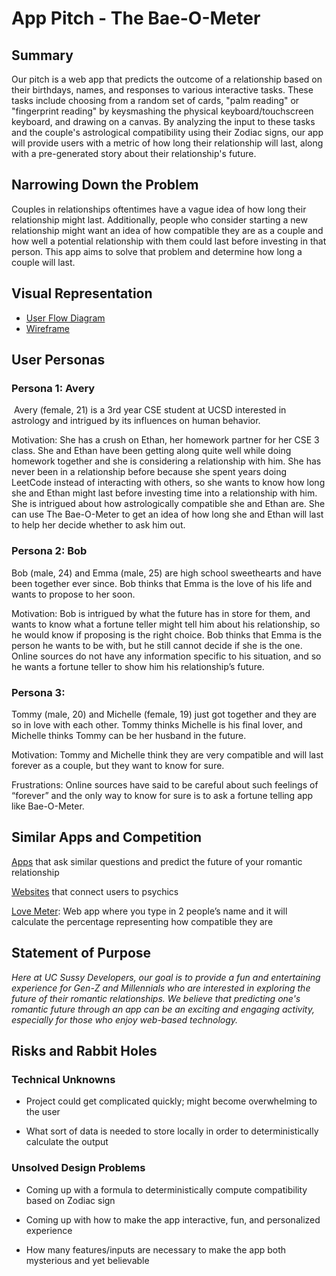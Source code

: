 # App Pitch - The Bae-O-Meter

## Summary

​Our pitch is a web app that predicts the outcome of a relationship based on their birthdays, names, and responses to various interactive tasks. These tasks include choosing from a random set of cards, "palm reading" or "fingerprint reading" by keysmashing the physical keyboard/touchscreen keyboard, and drawing on a canvas. By analyzing the input to these tasks and the couple's astrological compatibility using their Zodiac signs, our app will provide users with a metric of how long their relationship will last, along with a pre-generated story about their relationship's future. 
​
## Narrowing Down the Problem

Couples in relationships oftentimes have a vague idea of how long their relationship might last. Additionally, people who consider starting a new relationship might want an idea of how compatible they are as a couple and how well a potential relationship with them could last before investing in that person. This app aims to solve that problem and determine how long a couple will last.
​
## Visual Representation
- [User Flow Diagram](https://miro.com/app/board/uXjVMM-OV3Q=/)
- [Wireframe](https://www.figma.com/file/154BaUap6jR4GXbcH2lrZ6/Untitled?node-id=0-1&t=QxMFh5FbzmqFDHCS-0)
​​
## User Personas

### Persona 1​: Avery
​
Avery (female, 21) is a 3rd year CSE student at UCSD interested in astrology and intrigued by its influences on human behavior. 

Motivation: She has a crush on Ethan, her homework partner for her CSE 3 class. She and Ethan have been getting along quite well while doing homework together and she is considering a relationship with him. She has never been in a relationship before because she spent years doing LeetCode instead of interacting with others, so she wants to know how long she and Ethan might last before investing time into a relationship with him. She is intrigued about how astrologically compatible she and Ethan are. She can use The Bae-O-Meter to get an idea of how long she and Ethan will last to help her decide whether to ask him out.

### Persona 2: Bob

Bob (male, 24) and Emma (male, 25) are high school sweethearts and have been together ever since. Bob thinks that Emma is the love of his life and wants to propose to her soon. 

Motivation: Bob is intrigued by what the future has in store for them, and wants to know what a fortune teller might tell him about his relationship, so he would know if proposing is the right choice. Bob thinks that Emma is the person he wants to be with, but he still cannot decide if she is the one. Online sources do not have any information specific to his situation, and so he wants a fortune teller to show him his relationship’s future.
​
### Persona 3:

Tommy (male, 20) and Michelle (female, 19) just got together and they are so in love with each other. Tommy thinks Michelle is his final lover, and Michelle thinks Tommy can be her husband in the future.

Motivation: Tommy and Michelle think they are very compatible and will last forever as a couple, but they want to know for sure.

Frustrations: Online sources have said to be careful about such feelings of “forever” and the only way to know for sure is to ask a fortune telling app like Bae-O-Meter.

## Similar Apps and Competition
[Apps](https://play.google.com/store/apps/details?id=com.fortune.teller.en&hl=en_US&gl=US) that ask similar questions and predict the future of your romantic relationship

[Websites](https://www.californiapsychics.com/?ncpromocode=NEWONEOFFER&utm_id=58243927--151134859388--629444599098--california%20psychics&utm_source=google&utm_medium=paid-search&utm_campaign=58243927_brand&utm_content=151134859388&utm_term=629444599098--california%20psychics&gclid=EAIaIQobChMI6JOegqHa_gIVVyCtBh0yewnSEAAYASAAEgL3b_D_BwE) that connect users to psychics

[Love Meter](https://www.prokerala.com/entertainment/love-meter/): Web app where you type in 2 people’s name and it will calculate the percentage representing how compatible they are 
​
## Statement of Purpose
_Here at UC Sussy Developers, our goal is to provide a fun and entertaining experience for Gen-Z and Millennials who are interested in exploring the future of their romantic relationships. We believe that predicting one's romantic future through an app can be an exciting and engaging activity, especially for those who enjoy web-based technology._

## Risks and Rabbit Holes

### Technical Unknowns
- Project could get complicated quickly; might become overwhelming to the user

- What sort of data is needed to store locally in order to deterministically calculate the output 

### Unsolved Design Problems
- Coming up with a formula to deterministically compute compatibility based on Zodiac sign

- Coming up with how to make the app interactive, fun, and personalized experience

- How many features/inputs are necessary to make the app both mysterious and yet believable
